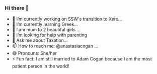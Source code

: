 ### Hi there 👋
- 🔭 I’m currently working on SSW's transition to Xero...
- 🌱 I’m currently learning Greek...
- 👯 I am mum to 2 beautiful girls ...
- 🤔 I’m looking for help with parenting
- 💬 Ask me about Taxation...
- 📫 How to reach me: @anastasiacogan ...
- 😄 Pronouns: She/her
- ⚡ Fun fact: I am still married to Adam Cogan because I am the most patient person in the world!
